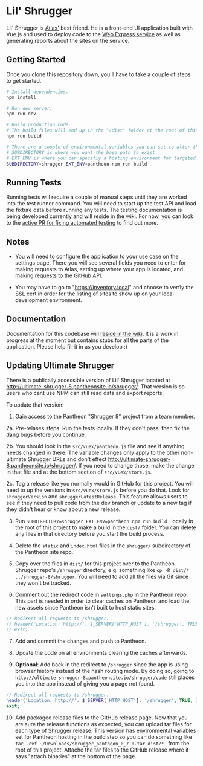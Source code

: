 # Lil' Shrugger

Lil' Shrugger is [Atlas'](https://github.com/CuBoulder/atlas) best friend. He is a front-end UI application built with Vue.js and used to deploy code to the [Web Express service](https://github.com/CuBoulder/express) as well as generating reports about the sites on the service.

## Getting Started

Once you clone this repository down, you'll have to take a couple of steps to get started.

```bash
# Install dependencies. 
npm install

# Run dev server. 
npm run dev

# Build production code.
# The build files will end up in the "/dist" folder at the root of this repository.
npm run build

# There are a couple of environmental variables you can set to alter the build.
# SUBDIRECTORY is where you want the base path to exist.
# EXT_ENV is where you can specifiy a hosting environment for targeted configurations.
SUBDIRECTORY=shrugger EXT_ENV=pantheon npm run build 
```

## Running Tests 

Running tests will require a couple of manual steps until they are worked into the test runner command. You will need to start up the test API and load the fixture data before running any tests. The testing documentation is being developed currently and will reside in the wiki. For now, you can look to the [active PR for fixing automated testing](https://github.com/CuBoulder/lil_shrugger/pull/373/files#diff-c30ff793110b0960f76bb3854af6f5a8R1) to find out more.

## Notes

- You will need to configure the application to your use case on the settings page. There you will see several fields you need to enter for making requests to Atlas, setting up where your app is located, and making requests to the GitHub API.  

- You may have to go to "https://inventory.local" and choose to verfiy the SSL cert in order for the listing of sites to show up on your local development environment. 

## Documentation

Documentation for this codebase will [reside in the wiki](https://github.com/CuBoulder/lil_shrugger/wiki). It is a work in progress at the moment but contains stubs for all the parts of the application. Please help fill it in as you develop :) 

## Updating Ultimate Shrugger

There is a publically accessible version of Lil' Shrugger located at http://ultimate-shrugger-8.pantheonsite.io/shrugger/. That version is so users who cant use NPM can still read data and export reports. 

To update that version:

1. Gain access to the Pantheon "Shrugger 8" project from a team member.

2a. Pre-relases steps. Run the tests locally. If they don't pass, then fix the dang bugs before you continue.

2b. You should look in the `src/vuex/pantheon.js` file and see if anything needs changed in there. The variable changes only apply to the other non-ultimate Shrugger URLs and don't effect http://ultimate-shrugger-8.pantheonsite.io/shrugger/. If you need to change those, make the change in that file and at the bottom section of `src/vuex/store.js`.

2c. Tag a release like you normally would in GitHub for this project. You will need to up the versions in `src/vuex/store.js` before you do that. Look for `shruggerVersion` and `shruggerLatestRelease`. This feature allows users to see if they need to pull code from the dev branch or update to a new tag if they didn't hear or know about a new release.

3. Run `SUBDIRECTORY=shrugger EXT_ENV=pantheon npm run build ` locally in the root of this project to make a build in the `dist/` folder. You can delete any files in that directory before you start the build process.

4. Delete the `static` and `index.html` files in the `shrugger/` subdirectory of the Pantheon site repo.

5. Copy over the files in `dist/` for this project over to the Pantheon Shrugger repo's `/shrugger` directory, e.g. something like `cp -R dist/* ../shrugger-8/shrugger`. You will need to add all the files via Git since they won't be tracked.

6. Comment out the redirect code in `settings.php` in the Pantheon repo. This part is needed in order to clear caches on Pantheon and load the new assets since Pantheon isn't built to host static sites.

```php
// Redirect all requests to /shrugger.
// header('Location: http://'. $_SERVER['HTTP_HOST']. '/shrugger', TRUE, 302);
// exit;
```

7. Add and commit the changes and push to Pantheon.

8. Update the code on all environments clearing the caches afterwards.

9. **Optional**: Add back in the redirect to `/shrugger` since the app is using browser history instead of the hash routing mode. By doing so, going to `http://ultimate-shrugger-8.pantheonsite.io/shrugger/code` still places you into the app instead of giving you a page not found.

```php
// Redirect all requests to /shrugger.
header('Location: http://'. $_SERVER['HTTP_HOST']. '/shrugger', TRUE, 302);
exit;
```

10. Add packaged release files to the GitHub release page. Now that you are sure the release functions as expected, you can upload tar files for each type of Shrugger release. This version has environmental variables set for Pantheon hosting in the build step so you can do something like `tar -cvf ~/Downloads/shrugger_pantheon_0_7.0.tar dist/* ` from the root of this project. Attache the tar files to the GitHub release where it says "attach binaries" at the bottom of the page.

